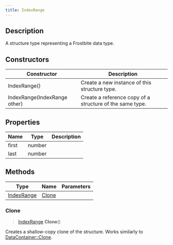 ```yaml
---
title: IndexRange
---
```

## Description

A structure type representing a Frostbite data type.

## Constructors

| Constructor                  | Description                                              |
| ---------------------------- | -------------------------------------------------------- |
| IndexRange()                 | Create a new instance of this structure type.            |
| IndexRange(IndexRange other) | Create a reference copy of a structure of the same type. |

## Properties

| Name  | Type   | Description |
| ----- | ------ | ----------- |
| first | number |             |
| last  | number |             |

## Methods

| Type                     | Name            | Parameters |
| ------------------------ | --------------- | ---------- |
| [IndexRange](/vext/ref/fb/indexrange/) | [Clone](#clone) |            |

### Clone

> [IndexRange](/vext/ref/fb/indexrange/) **Clone**()

Creates a shallow-copy clone of the structure. Works similarly to [DataContainer::Clone](/vext/ref/shared/class/datacontainer#clone).
